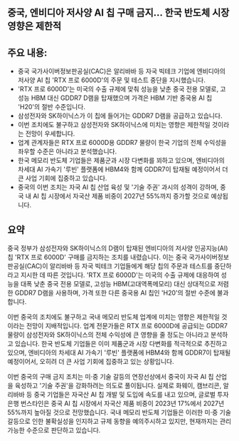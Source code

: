 ## 중국, 엔비디아 저사양 AI 칩 구매 금지… 한국 반도체 시장 영향은 제한적

## 주요 내용:
*   중국 국가사이버정보판공실(CAC)은 알리바바 등 자국 빅테크 기업에 엔비디아의 저사양 AI 칩 'RTX 프로 6000D'의 주문 및 테스트 중단을 지시했습니다.
*   'RTX 프로 6000D'는 미국의 수출 규제에 맞춰 성능을 낮춘 중국 전용 모델로, 고성능 HBM 대신 GDDR7 D램을 탑재했으며 가격은 HBM 기반 중국용 AI 칩 'H20'의 절반 수준입니다.
*   삼성전자와 SK하이닉스가 이 칩에 들어가는 GDDR7 D램을 공급하고 있습니다.
*   이번 조치에도 불구하고 삼성전자와 SK하이닉스에 미치는 영향은 제한적일 것이라는 전망이 우세합니다.
*   업계 관계자들은 RTX 프로 6000D용 GDDR7 물량이 한국 기업의 전체 수익성을 좌우할 수준은 아니라고 분석했습니다.
*   한국 메모리 반도체 기업들은 제품군과 시장 다변화를 꾀하고 있으며, 엔비디아의 차세대 AI 가속기 '루빈' 플랫폼에 HBM4와 함께 GDDR7이 탑재될 예정이어서 더 큰 사업 기회에 집중하고 있습니다.
*   중국의 이번 조치는 자국 AI 칩 산업 육성 및 '기술 주권' 과시의 성격이 강하며, 중국 내 AI 칩 시장에서 자국산 제품 비중이 2027년 55%까지 증가할 것으로 예상됩니다.

## 요약

중국 정부가 삼성전자와 SK하이닉스의 D램이 탑재된 엔비디아의 저사양 인공지능(AI) 칩 'RTX 프로 6000D' 구매를 금지하는 조치를 내렸습니다. 이는 중국 국가사이버정보판공실(CAC)이 알리바바 등 자국 빅테크 기업들에게 해당 칩의 주문과 테스트를 중단하라고 지시한 데 따른 것입니다. 'RTX 프로 6000D'는 미국의 수출 규제에 대응하여 성능을 대폭 낮춘 중국 전용 모델로, 고성능 HBM(고대역폭메모리) 대신 상대적으로 저렴한 GDDR7 D램을 사용하며, 가격 또한 다른 중국용 AI 칩인 'H20'의 절반 수준에 불과합니다.

이번 중국의 조치에도 불구하고 국내 메모리 반도체 업계에 미치는 영향은 제한적일 것이라는 전망이 지배적입니다. 업계 전문가들은 RTX 프로 6000D에 공급되는 GDDR7 물량이 삼성전자와 SK하이닉스의 전체 수익성에 큰 영향을 줄 정도는 아니라고 분석하고 있습니다. 한국 반도체 기업들은 이미 제품군과 시장 다변화를 적극적으로 추진하고 있으며, 엔비디아의 차세대 AI 가속기 '루빈' 플랫폼에 HBM4와 함께 GDDR7이 탑재될 예정이어서, 오히려 더 큰 사업 기회에 집중하고 있는 상황입니다.

이번 중국의 구매 금지 조치는 미·중 기술 갈등의 연장선상에서 중국이 자국 AI 칩 산업을 육성하고 '기술 주권'을 강화하려는 의도로 풀이됩니다. 실제로 화웨이, 캠브리콘, 알리바바 등 중국 기업들은 자국산 AI 칩 개발 및 도입에 속도를 내고 있으며, 글로벌 투자은행 번스타인은 중국 AI 칩 시장에서 자국산 제품 비중이 2023년 17%에서 2027년 55%까지 높아질 것으로 전망했습니다. 국내 메모리 반도체 기업들은 이러한 미·중 기술 갈등으로 인한 불확실성을 인지하고 규제 동향을 예의주시하고 있지만, 현재까지는 관리 가능한 수준으로 판단하고 있습니다.